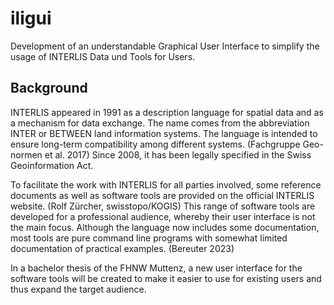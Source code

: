 # iligui
Development of an understandable Graphical User Interface to simplify the usage of INTERLIS Data und Tools for Users.

## Background
INTERLIS appeared in 1991 as a description language for spatial data and as a mechanism for data exchange. The name comes from the abbreviation INTER or BETWEEN land information systems. The language is intended to ensure long-term compatibility among different systems. (Fachgruppe Geo-normen et al. 2017) Since 2008, it has been legally specified in the Swiss Geoinformation Act.

To facilitate the work with INTERLIS for all parties involved, some reference documents as well as software tools are provided on the official INTERLIS website. (Rolf Zürcher, swisstopo/KOGIS) This range of software tools are developed for a professional audience, whereby their user interface is not the main focus. Although the language now includes some documentation, most tools are pure command line programs with somewhat limited documentation of practical examples. (Bereuter 2023)

In a bachelor thesis of the FHNW Muttenz, a new user interface for the software tools will be created to make it easier to use for existing users and thus expand the target audience.
